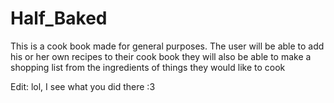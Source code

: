 Half_Baked
==========

This is a cook book made for general purposes.
The user will be able to add his or her own recipes to their cook book
they will also be able to make a shopping list from the ingredients of things they would like to cook



Edit: lol, I see what you did there :3
